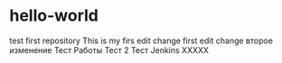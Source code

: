 # hello-world
test first repository
This is my firs edit change
first edit change
второе изменение
Тест Работы
Тест 2
Тест Jenkins
XXXXX